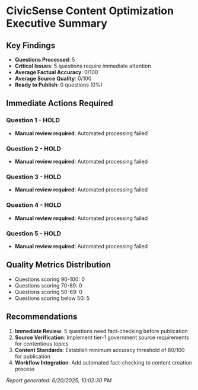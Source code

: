 # CivicSense Content Optimization Executive Summary

## Key Findings
- **Questions Processed**: 5
- **Critical Issues**: 5 questions require immediate attention
- **Average Factual Accuracy**: 0/100
- **Average Source Quality**: 0/100
- **Ready to Publish**: 0 questions (0%)

## Immediate Actions Required
### Question 1 - HOLD
- **Manual review required**: Automated processing failed

### Question 2 - HOLD
- **Manual review required**: Automated processing failed

### Question 3 - HOLD
- **Manual review required**: Automated processing failed

### Question 4 - HOLD
- **Manual review required**: Automated processing failed

### Question 5 - HOLD
- **Manual review required**: Automated processing failed

## Quality Metrics Distribution
- Questions scoring 90-100: 0
- Questions scoring 70-89: 0
- Questions scoring 50-69: 0
- Questions scoring below 50: 5

## Recommendations
1. **Immediate Review**: 5 questions need fact-checking before publication
2. **Source Verification**: Implement tier-1 government source requirements for contentious topics
3. **Content Standards**: Establish minimum accuracy threshold of 80/100 for publication
4. **Workflow Integration**: Add automated fact-checking to content creation process

*Report generated: 6/20/2025, 10:02:30 PM*
